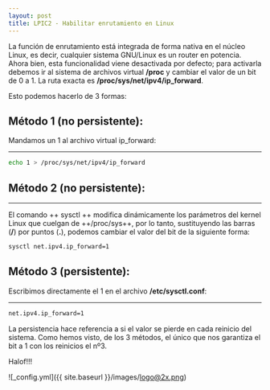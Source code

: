 ```yaml
---
layout: post
title: LPIC2 - Habilitar enrutamiento en Linux
---
```


La función de enrutamiento está integrada de forma nativa en el núcleo Linux, es decir, cualquier sistema GNU/Linux es un
router en potencia. Ahora bien, esta funcionalidad viene desactivada por defecto; para activarla debemos ir al sistema de
archivos virtual **/proc** y cambiar el valor de un bit de 0 a 1. La ruta exacta es **/proc/sys/net/ipv4/ip_forward**.

Esto podemos hacerlo de 3 formas:

## Método 1 (no persistente): 

Mandamos un 1 al archivo virtual ip_forward:
***
```bash
echo 1 > /proc/sys/net/ipv4/ip_forward
```


## Método 2 (no persistente):
***
El comando ++ sysctl ++ modifica dinámicamente los parámetros del kernel Linux que cuelgan de ++/proc/sys++, por lo tanto,
sustituyendo las barras (**/**) por puntos (**.**), podemos cambiar el valor del bit de la siguiente forma:


```bash
sysctl net.ipv4.ip_forward=1
```

## Método 3 (persistente): 

Escribimos directamente el 1 en el archivo **/etc/sysctl.conf**:
***
```bash
net.ipv4.ip_forward=1
```
La persistencia hace referencia a si el valor se pierde en cada reinicio del sistema. Como hemos visto, de los 3 métodos, el
único que nos garantiza el bit a 1 con los reinicios el nº3.


Halof!!!

![_config.yml]({{ site.baseurl }}/images/logo@2x.png)

